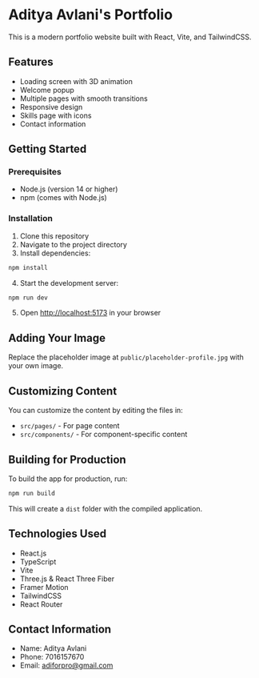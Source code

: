 # Aditya Avlani's Portfolio

This is a modern portfolio website built with React, Vite, and TailwindCSS.

## Features

- Loading screen with 3D animation
- Welcome popup
- Multiple pages with smooth transitions
- Responsive design
- Skills page with icons
- Contact information

## Getting Started

### Prerequisites

- Node.js (version 14 or higher)
- npm (comes with Node.js)

### Installation

1. Clone this repository
2. Navigate to the project directory
3. Install dependencies:

```bash
npm install
```

4. Start the development server:

```bash
npm run dev
```

5. Open [http://localhost:5173](http://localhost:5173) in your browser

## Adding Your Image

Replace the placeholder image at `public/placeholder-profile.jpg` with your own image.

## Customizing Content

You can customize the content by editing the files in:

- `src/pages/` - For page content
- `src/components/` - For component-specific content

## Building for Production

To build the app for production, run:

```bash
npm run build
```

This will create a `dist` folder with the compiled application.

## Technologies Used

- React.js
- TypeScript
- Vite
- Three.js & React Three Fiber
- Framer Motion
- TailwindCSS
- React Router

## Contact Information

- Name: Aditya Avlani
- Phone: 7016157670
- Email: adiforpro@gmail.com
